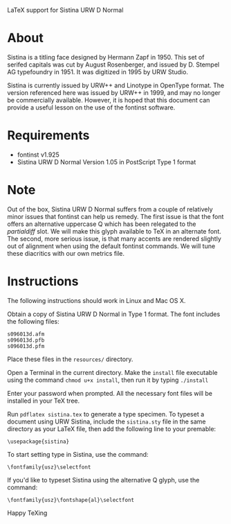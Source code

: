 LaTeX support for Sistina URW D Normal

About
=====

Sistina is a titling face designed by Hermann Zapf in 1950. This set of serifed capitals was cut by August Rosenberger, and issued by D. Stempel AG typefoundry in 1951. It was digitized in 1995 by URW Studio.

Sistina is currently issued by URW++ and Linotype in OpenType format. The version referenced here was issued by URW++ in 1999, and may no longer be commercially available. However, it is hoped that this document can provide a useful lesson on the use of the fontinst software.

Requirements
============

* fontinst v1.925
* Sistina URW D Normal Version 1.05 in PostScript Type 1 format

Note
====

Out of the box, Sistina URW D Normal suffers from a couple of relatively minor issues that fontinst can help us remedy. The first issue is that the font offers an alternative uppercase Q which has been relegated to the _partialdiff_ slot. We will make this glyph available to TeX in an alternate font. The second, more serious issue, is that many accents are rendered slightly out of alignment when using the default fontinst commands. We will tune these diacritics with our own metrics file.

Instructions
============

The following instructions should work in Linux and Mac OS X.

Obtain a copy of Sistina URW D Normal in Type 1 format. The font includes the following files:

	s096013d.afm
	s096013d.pfb
	s096013d.pfm
	
Place these files in the `resources/` directory.

Open a Terminal in the current directory. Make the `install` file executable using the command `chmod u+x install`, then run it by typing `./install`

Enter your password when prompted. All the necessary font files will be installed in your TeX tree.

Run `pdflatex sistina.tex` to generate a type specimen. To typeset a document using URW Sistina, include the `sistina.sty` file in the same directory as your LaTeX file, then add the following line to your premable:

	\usepackage{sistina}
	
To start setting type in Sistina, use the command:

	\fontfamily{usz}\selectfont
	
If you'd like to typeset Sistina using the alternative Q glyph, use the command:
	
	\fontfamily{usz}\fontshape{al}\selectfont
	
Happy TeXing